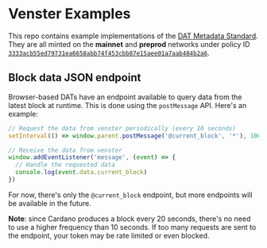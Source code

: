 # Venster Examples

This repo contains example implementations of the [DAT Metadata
Standard](https://docs.venster.art/dat-metadata-standard.html). They are all
minted on the **mainnet** and **preprod** networks under policy ID
[`3333acb55ed79731ea6658abb74f453cbb87e15aee01a7aab484b2a6`](https://venster.io/policies/3333acb55ed79731ea6658abb74f453cbb87e15aee01a7aab484b2a6/assets).

## Block data JSON endpoint

Browser-based DATs have an endpoint available to query data from the latest
block at runtime. This is done using the `postMessage` API. Here's an example:

```js
// Request the data from venster periodically (every 10 seconds)
setInterval(() => window.parent.postMessage('@current_block', '*'), 10000)

// Receive the data from venster
window.addEventListener('message', (event) => {
  // Handle the requested data
  console.log(event.data.current_block)
})
```

For now, there's only the `@current_block` endpoint, but more endpoints will be
available in the future.

**Note**: since Cardano produces a block every 20 seconds, there's no need to
use a higher frequency than 10 seconds. If too many requests are sent to the
endpoint, your token may be rate limited or even blocked.
